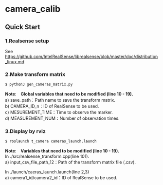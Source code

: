 # camera_calib
## Quick Start
### 1.Realsense setup
See https://github.com/IntelRealSense/librealsense/blob/master/doc/distribution_linux.md

### 2.Make transform matrix

```
$ python3 gen_cameras_matrix.py
```

**Note:　Global variables that need to be modified (line 10 - 19).**<br>
a) save_path：Path name to save the transform matrix.<br>
b) CAMERA_ID_n：ID of RealSense to be used.  <br>
c) MESUREMENT_TIME：Time to observe the marker.<br>
d) MEASUREMENT_NUM：Number of observation times.<br>


### 3.Display by rviz

```
$ roslaunch t_camera cameras_launch.launch
```

**Note:　Variables that need to be modified (line 10 - 19).**<br>
In ./src/realsense_transform.cpp(line 101).<br>
a) input_csv_file_path_12：Path of the transform matrix file (.csv).

In ./launch/caeras_launch.launch(line 2,3)<br>
a) camera1_id/camera2_id：ID of RealSense to be used.

